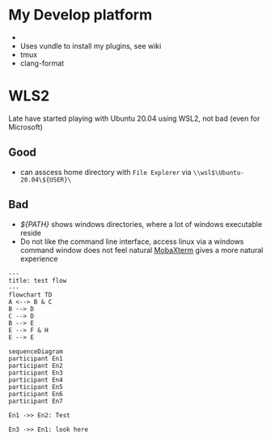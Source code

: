 # My Develop platform
*
* Uses vundle to install my plugins, see wiki 
* tmux 
* clang-format

# WLS2

Late have started playing with Ubuntu 20.04 using WSL2, not bad (even for Microsoft)

## Good
  - can asscess home directory with `File Explorer` via `\\wsl$\Ubuntu-20.04\${USER}\`

## Bad 

  - _${PATH}_ shows windows directories, where a lot of windows executable reside
  - Do not like the command line interface, access linux via a windows command window does not feel natural [MobaXterm](https://mobaxterm.mobatek.net/) gives a more natural experience


```mermaid
---
title: test flow
---
flowchart TD
A <--> B & C
B --> D
C --> D
B --> E
E --> F & H
E --> E
```

```mermaid
sequenceDiagram
participant En1
participant En2
participant En3
participant En4
participant En5
participant En6
participant En7

En1 ->> En2: Test

En3 ->> En1: look here

```



